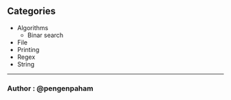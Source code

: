 ## Categories
- Algorithms
  - Binar search
- File
- Printing
- Regex
- String

---

### Author : @pengenpaham
